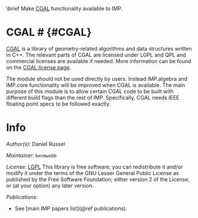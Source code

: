 \brief Make [CGAL](http://www.cgal.org) functionality available to IMP.

# CGAL # {#CGAL}

[CGAL](http://www.cgal.org) is a library of geometry-related
algorithms and data structures written in C++. The relevant parts of
CGAL are licensed under LGPL and QPL and commercial licenses are
available if needed. More information can be found on the
[CGAL license page](http://www.cgal.org/license.html).

The module should not be used directly by users. Instead IMP.algebra and IMP.core functionality will be improved when CGAL is available. The main purpose of this module is to allow certain CGAL code to be built with different build flags than the rest of IMP. Specifically, CGAL needs IEEE floating point specs to be followed exactly.

# Info

_Author(s)_: Daniel Russel

_Maintainer_: `benmwebb`

_License_: [LGPL](http://www.gnu.org/licenses/old-licenses/lgpl-2.1.html)
This library is free software; you can redistribute it and/or
modify it under the terms of the GNU Lesser General Public
License as published by the Free Software Foundation; either
version 2 of the License, or (at your option) any later version.

_Publications_:
 - See [main IMP papers list](@ref publications).
